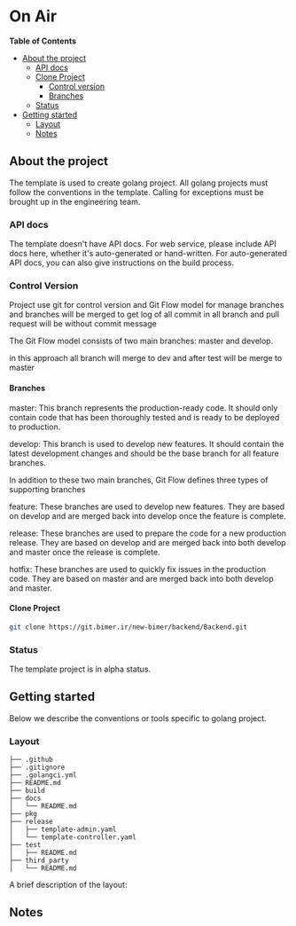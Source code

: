 # On Air

**Table of Contents**

- [About the project](#about-the-project)
    - [API docs](#api-docs)
    - [Clone Project](#clone-project) 
      - [Control version](#control-version)
      - [Branches](#branches) 
    - [Status](#status)
- [Getting started](#getting-started)
  - [Layout](#layout)
  - [Notes](#notes)

## About the project

The template is used to create golang project. All golang projects must follow the conventions in the
template. Calling for exceptions must be brought up in the engineering team.

### API docs

The template doesn't have API docs. For web service, please include API docs here, whether it's
auto-generated or hand-written. For auto-generated API docs, you can also give instructions on the
build process.

### Control Version

Project use git for control version and  Git Flow model for manage branches and branches will be merged to get log of all commit in all branch and pull request will be without commit message 

The Git Flow model consists of two main branches: master and develop.

in this approach all branch will merge to dev and after test will be merge to master

#### Branches

master: This branch represents the production-ready code. It should only contain code that has been thoroughly tested and is ready to be deployed to production.

develop: This branch is used to develop new features. It should contain the latest development changes and should be the base branch for all feature branches.

In addition to these two main branches, Git Flow defines three types of supporting branches

feature: These branches are used to develop new features. They are based on develop and are merged back into develop once the feature is complete.

release: These branches are used to prepare the code for a new production release. They are based on develop and are merged back into both develop and master once the release is complete.

hotfix: These branches are used to quickly fix issues in the production code. They are based on master and are merged back into both develop and master.

#### Clone Project

```bash
git clone https://git.bimer.ir/new-bimer/backend/Backend.git
```

### Status

The template project is in alpha status.

## Getting started

Below we describe the conventions or tools specific to golang project.

### Layout

```tree
├── .github
├── .gitignore
├── .golangci.yml
├── README.md
├── build
├── docs
│   └── README.md
├── pkg
├── release
│   ├── template-admin.yaml
│   └── template-controller.yaml
├── test
│   ├── README.md
├── third_party
│   └── README.md
```

A brief description of the layout:

## Notes
